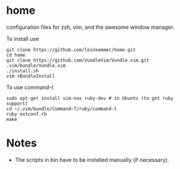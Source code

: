 home
====

configuration files for zsh, vim, and the awesome window manager.

To install use

	git clone https://github.com/leinkemmer/home.git
	cd home
	git clone https://github.com/VundleVim/Vundle.vim.git .vim/bundle/Vundle.vim
	./install.sh
	vim +BundleInstall

To use command-t

	sudo apt-get install vim-nox ruby-dev # in Ubuntu (to get ruby support)
	cd ~/.vim/bundle/Command-T/ruby/command-t
	ruby extconf.rb
	make


Notes
=====

- The scripts in bin have to be installed manually (if necessary).
